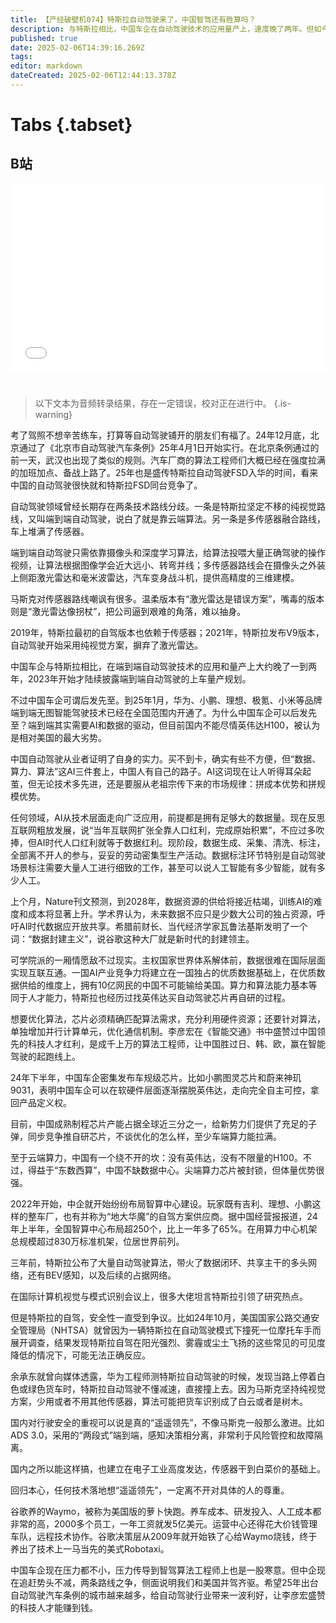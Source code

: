 ```yaml
---
title: 【产经破壁机074】特斯拉自动驾驶来了，中国智驾还有胜算吗？
description: 与特斯拉相比，中国车企在自动驾驶技术的应用量产上，速度晚了两年。但如今，各品牌的端到端无图智能驾驶技术居然已经在全国范围铺开。恰逢《北京市自动驾驶汽车条例》出台，我们一起盘一盘中国车企在自动驾驶领域的胜算有多大。
published: true
date: 2025-02-06T14:39:16.269Z
tags: 
editor: markdown
dateCreated: 2025-02-06T12:44:13.378Z
---
```


# Tabs {.tabset}

## B站

<div style="position: relative; padding: 30% 45%;">
<iframe style="position: absolute; width: 100%; height: 100%; left: 0; top: 0;" src="//player.bilibili.com/player.html?&bvid=BV16gNpeAEH7&page=1&as_wide=1&high_quality=1&danmaku=1&autoplay=0" scrolling="no" border="0" frameborder="no" framespacing="0" allowfullscreen="true"></iframe>
</div>


#

> 以下文本为音频转录结果，存在一定错误，校对正在进行中。
{.is-warning}

考了驾照不想辛苦练车，打算等自动驾驶铺开的朋友们有福了。24年12月底，北京通过了《北京市自动驾驶汽车条例》25年4月1日开始实行。在北京条例通过的前一天，武汉也出现了类似的规则。汽车厂商的算法工程师们大概已经在强度拉满的加班加点、备战上路了。25年也是盛传特斯拉自动驾驶FSD入华的时间，看来中国的自动驾驶很快就和特斯拉FSD同台竞争了。

自动驾驶领域曾经长期存在两条技术路线分歧。一条是特斯拉坚定不移的纯视觉路线，又叫端到端自动驾驶，说白了就是靠云端算法。另一条是多传感器融合路线，车上堆满了传感器。

端到端自动驾驶只需依靠摄像头和深度学习算法，给算法投喂大量正确驾驶的操作视频，让算法根据图像学会近大远小、转弯并线；多传感器路线会在摄像头之外装上侧距激光雷达和毫米波雷达，汽车变身战斗机，提供高精度的三维建模。

马斯克对传感器路线嘲讽有很多。温柔版本有“激光雷达是错误方案”，嘴毒的版本则是“激光雷达像拐杖”，把公司逼到艰难的角落，难以抽身。

2019年，特斯拉最初的自驾版本也依赖于传感器；2021年，特斯拉发布V9版本，自动驾驶开始采用纯视觉方案，摒弃了激光雷达。

中国车企与特斯拉相比，在端到端自动驾驶技术的应用和量产上大约晚了一到两年，2023年开始才陆续披露端到端自动驾驶的上车量产规划。

不过中国车企可谓后发先至。到25年1月，华为、小鹏、理想、极氪、小米等品牌端到端无图智能驾驶技术已经在全国范围内开通了。为什么中国车企可以后发先至？端到端其实需要AI和数据的驱动，但目前国内不能尽情英伟达H100，被认为是相对美国的最大劣势。

中国自动驾驶从业者证明了自身的实力。买不到卡，确实有些不方便，但“数据、算力、算法”这AI三件套上，中国人有自己的路子。AI这词现在让人听得耳朵起茧，但无论技术多先进，还是要服从老祖宗传下来的市场规律：拼成本优势和拼规模优势。

任何领域，AI从技术层面走向广泛应用，前提都是拥有足够大的数据量。现在反思互联网粗放发展，说“当年互联网扩张全靠人口红利，完成原始积累”，不应过多吹捧，但AI时代人口红利就等于数据红利。现阶段，数据生成、采集、清洗、标注，全部离不开人的参与，妥妥的劳动密集型生产活动。数据标注环节特别是自动驾驶场景标注需要大量人工进行细致的工作，甚至可以说人工智能有多少智能，就有多少人工。

上个月，Nature刊文预测，到2028年，数据资源的供给将接近枯竭，训练AI的难度和成本将显著上升。学术界认为，未来数据不应只是少数大公司的独占资源，呼吁AI时代数据应开放共享。希腊前财长、当代经济学家瓦鲁法基斯发明了一个词：“数据封建主义”，说谷歌这种大厂就是新时代的封建领主。

可学院派的一厢情愿敌不过现实。主权国家世界体系解体前，数据很难在国际层面实现互联互通。一国AI产业竞争力将建立在一国独占的优质数据基础上，在优质数据供给的维度上，拥有10亿网民的中国不可能输给美国。算力和算法能力基本等同于人才能力，特斯拉也经历过找英伟达买自动驾驶芯片再自研的过程。

想要优化算法，芯片必须精确匹配算法需求，充分利用硬件资源；还要针对算法，单独增加并行计算单元，优化通信机制。李彦宏在《智能交通》书中盛赞过中国领先的科技人才红利，是成千上万的算法工程师，让中国胜过日、韩、欧，赢在智能驾驶的起跑线上。

24年下半年，中国车企密集发布车规级芯片。比如小鹏图灵芯片和蔚来神玑9031，表明中国车企可以在软硬件层面逐渐摆脱英伟达，走向完全自主可控，拿回产品定义权。

目前，中国成熟制程芯片产能占据全球近三分之一，给新势力们提供了充足的子弹，同步竞争推自研芯片，不谈优化的怎么样，至少车端算力能拉满。

至于云端算力，中国有一个绕不开的坎：没有英伟达，没有不限量的H100。不过，得益于“东数西算”，中国不缺数据中心。尖端算力芯片被封锁，但体量优势很强。

2022年开始，中企就开始纷纷布局智算中心建设。玩家既有吉利、理想、小鹏这样的整车厂，也有并称为“地大华魔”的自驾方案供应商。据中国经营报报道，24年上半年，全国智算中心布局超250个，比上一年多了65%。在用算力中心机架总规模超过830万标准机架，位居世界前列。

三年前，特斯拉公布了大量自动驾驶算法，带火了数据闭环、共享主干的多头网络，还有BEV感知，以及后续的占据网络。

在国际计算机视觉与模式识别会议上，很多大佬坦言特斯拉引领了研究热点。

但是特斯拉的自驾，安全性一直受到争议。比如24年10月，美国国家公路交通安全管理局（NHTSA）就曾因为一辆特斯拉在自动驾驶模式下撞死一位摩托车手而展开调查，结果发现特斯拉自驾在阳光强烈、雾霾或尘土飞扬的这些常见的可见度降低的情况下，可能无法正确反应。

余承东就曾向媒体透露，华为工程师测特斯拉自动驾驶的时候，发现当路上停着白色或绿色货车时，特斯拉自动驾驶不懂减速，直接撞上去。因为马斯克坚持纯视觉方案，少用或者不用其他传感器，算法可能把货车识别成了白云或者是树木。

国内对行驶安全的重视可以说是真的“遥遥领先”，不像马斯克一般那么激进。比如ADS 3.0，采用的“两段式”端到端，感知决策相分离，非常利于风险管控和故障隔离。

国内之所以能这样搞，也建立在电子工业高度发达，传感器干到白菜价的基础上。

回归本心，任何技术落地想“遥遥领先”，一定离不开对具体的人的尊重。

谷歌养的Waymo，被称为美国版的萝卜快跑。养车成本、研发投入、人工成本都非常的高，2000多个员工，一年工资就发5亿美元。运营中心还得花大价钱管理车队，远程技术协作。谷歌决策层从2009年就开始铁了心给Waymo烧钱，终于养出了技术上一马当先的美式Robotaxi。

中国车企现在压力都不小，压力传导到智驾算法工程师上也是一股寒意。但中企现在追赶势头不减，两条路线之争，侧面说明我们和美国并驾齐驱。希望25年出台自动驾驶汽车条例的城市越来越多，给自动驾驶行业带来一波利好，让李彦宏盛赞的科技人才能赚到钱。